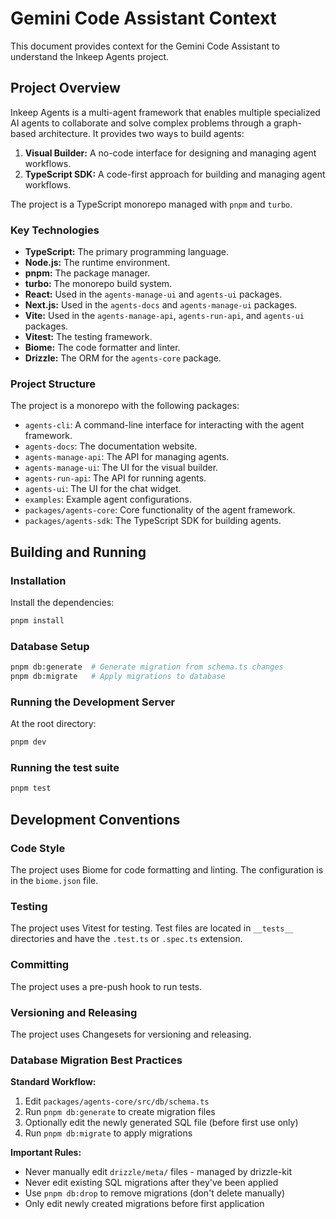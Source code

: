 # Gemini Code Assistant Context

This document provides context for the Gemini Code Assistant to understand the Inkeep Agents project.

## Project Overview

Inkeep Agents is a multi-agent framework that enables multiple specialized AI agents to collaborate and solve complex problems through a graph-based architecture. It provides two ways to build agents:

1.  **Visual Builder:** A no-code interface for designing and managing agent workflows.
2.  **TypeScript SDK:** A code-first approach for building and managing agent workflows.

The project is a TypeScript monorepo managed with `pnpm` and `turbo`.

### Key Technologies

*   **TypeScript:** The primary programming language.
*   **Node.js:** The runtime environment.
*   **pnpm:** The package manager.
*   **turbo:** The monorepo build system.
*   **React:** Used in the `agents-manage-ui` and `agents-ui` packages.
*   **Next.js:** Used in the `agents-docs` and `agents-manage-ui` packages.
*   **Vite:** Used in the `agents-manage-api`, `agents-run-api`, and `agents-ui` packages.
*   **Vitest:** The testing framework.
*   **Biome:** The code formatter and linter.
*   **Drizzle:** The ORM for the `agents-core` package.

### Project Structure

The project is a monorepo with the following packages:

*   `agents-cli`: A command-line interface for interacting with the agent framework.
*   `agents-docs`: The documentation website.
*   `agents-manage-api`: The API for managing agents.
*   `agents-manage-ui`: The UI for the visual builder.
*   `agents-run-api`: The API for running agents.
*   `agents-ui`: The UI for the chat widget.
*   `examples`: Example agent configurations.
*   `packages/agents-core`: Core functionality of the agent framework.
*   `packages/agents-sdk`: The TypeScript SDK for building agents.

## Building and Running

### Installation

Install the dependencies:

```bash
pnpm install
```

### Database Setup

```bash
pnpm db:generate  # Generate migration from schema.ts changes
pnpm db:migrate   # Apply migrations to database
```

### Running the Development Server

At the root directory:

```bash
pnpm dev
```

### Running the test suite

```bash
pnpm test
```

## Development Conventions

### Code Style

The project uses Biome for code formatting and linting. The configuration is in the `biome.json` file.

### Testing

The project uses Vitest for testing. Test files are located in `__tests__` directories and have the `.test.ts` or `.spec.ts` extension.

### Committing

The project uses a pre-push hook to run tests.

### Versioning and Releasing

The project uses Changesets for versioning and releasing.

### Database Migration Best Practices

**Standard Workflow:**
1. Edit `packages/agents-core/src/db/schema.ts`
2. Run `pnpm db:generate` to create migration files
3. Optionally edit the newly generated SQL file (before first use only)
4. Run `pnpm db:migrate` to apply migrations

**Important Rules:**
- Never manually edit `drizzle/meta/` files - managed by drizzle-kit
- Never edit existing SQL migrations after they've been applied
- Use `pnpm db:drop` to remove migrations (don't delete manually)
- Only edit newly created migrations before first application
